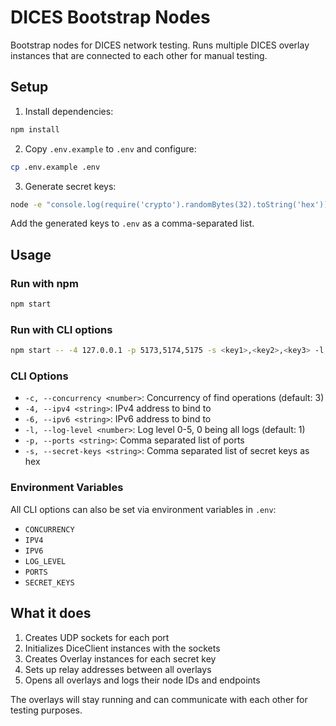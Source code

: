 # DICES Bootstrap Nodes

Bootstrap nodes for DICES network testing. Runs multiple DICES overlay instances that are connected to each other for manual testing.

## Setup

1. Install dependencies:
```bash
npm install
```

2. Copy `.env.example` to `.env` and configure:
```bash
cp .env.example .env
```

3. Generate secret keys:
```bash
node -e "console.log(require('crypto').randomBytes(32).toString('hex'))"
```

Add the generated keys to `.env` as a comma-separated list.

## Usage

### Run with npm
```bash
npm start
```

### Run with CLI options
```bash
npm start -- -4 127.0.0.1 -p 5173,5174,5175 -s <key1>,<key2>,<key3> -l 1
```

### CLI Options
- `-c, --concurrency <number>`: Concurrency of find operations (default: 3)
- `-4, --ipv4 <string>`: IPv4 address to bind to
- `-6, --ipv6 <string>`: IPv6 address to bind to
- `-l, --log-level <number>`: Log level 0-5, 0 being all logs (default: 1)
- `-p, --ports <string>`: Comma separated list of ports
- `-s, --secret-keys <string>`: Comma separated list of secret keys as hex

### Environment Variables
All CLI options can also be set via environment variables in `.env`:
- `CONCURRENCY`
- `IPV4`
- `IPV6`
- `LOG_LEVEL`
- `PORTS`
- `SECRET_KEYS`

## What it does

1. Creates UDP sockets for each port
2. Initializes DiceClient instances with the sockets
3. Creates Overlay instances for each secret key
4. Sets up relay addresses between all overlays
5. Opens all overlays and logs their node IDs and endpoints

The overlays will stay running and can communicate with each other for testing purposes.
